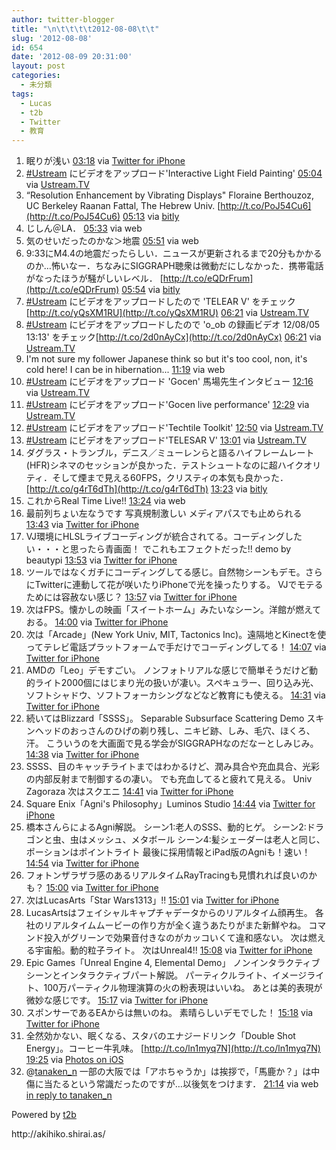```yaml
---
author: twitter-blogger
title: "\n\t\t\t\t2012-08-08\t\t"
slug: '2012-08-08'
id: 654
date: '2012-08-09 20:31:00'
layout: post
categories:
  - 未分類
tags:
  - Lucas
  - t2b
  - Twitter
  - 教育
---
```


<div xmlns:georss="http://www.georss.org/georss">

1.  <span><span>眠りが浅い</span> <span>[<span>03:18</span>](http://twitter.com/o_ob/status/233205464953942016) <span>via [Twitter for iPhone](http://twitter.com/download/iphone)</span></span></span>
2.  <span><span>[#Ustream](http://twitter.com/search?q=%23Ustream "#Ustream") にビデオをアップロード'Interactive Light Field Painting'</span> <span>[<span>05:04</span>](http://twitter.com/o_ob/status/233232279403630592) <span>via [Ustream.TV](http://www.ustream.tv)</span></span></span>
3.  <span><span>“Resolution Enhancement by Vibrating Displays" Floraine Berthouzoz, UC Berkeley Raanan Fattal, The Hebrew Univ. [http://t.co/PoJ54Cu6](http://t.co/PoJ54Cu6)</span> <span>[<span>05:13</span>](http://twitter.com/o_ob/status/233234400014393345) <span>via [bitly](http://bitly.com)</span></span></span>
4.  <span><span>じしん＠LA．</span> <span>[<span>05:33</span>](http://twitter.com/o_ob/status/233239642005192704) <span>via web</span></span></span>
5.  <span><span>気のせいだったのかな＞地震</span> <span>[<span>05:51</span>](http://twitter.com/o_ob/status/233243938830569472) <span>via web</span></span></span>
6.  <span><span>9:33にM4.4の地震だったらしい．ニュースが更新されるまで20分もかかるのか…怖いなー．ちなみにSIGGRAPH聴衆は微動だにしなかった．携帯電話がなったほうが騒がしいレベル． [http://t.co/eQDrFrum](http://t.co/eQDrFrum)</span> <span>[<span>05:54</span>](http://twitter.com/o_ob/status/233244754492665856) <span>via [bitly](http://bitly.com)</span></span></span>
7.  <span><span>[#Ustream](http://twitter.com/search?q=%23Ustream "#Ustream") にビデオをアップロードしたので 'TELEAR V' をチェック[http://t.co/yQsXM1RU](http://t.co/yQsXM1RU)</span> <span>[<span>06:21</span>](http://twitter.com/o_ob/status/233251603535261697) <span>via [Ustream.TV](http://www.ustream.tv)</span></span></span>
8.  <span><span>[#Ustream](http://twitter.com/search?q=%23Ustream "#Ustream") にビデオをアップロードしたので 'o_ob の録画ビデオ 12/08/05 13:13' をチェック[http://t.co/2d0nAyCx](http://t.co/2d0nAyCx)</span> <span>[<span>06:21</span>](http://twitter.com/o_ob/status/233251655573970944) <span>via [Ustream.TV](http://www.ustream.tv)</span></span></span>
9.  <span><span>I'm not sure my follower Japanese think so but it's too cool, non, it's cold here! I can be in hibernation...</span> <span>[<span>11:19</span>](http://twitter.com/o_ob/status/233326658390728705) <span>via web</span></span></span>
10.  <span><span>[#Ustream](http://twitter.com/search?q=%23Ustream "#Ustream") にビデオをアップロード 'Gocen' 馬場先生インタビュー</span> <span>[<span>12:16</span>](http://twitter.com/o_ob/status/233340857653264384) <span>via [Ustream.TV](http://www.ustream.tv)</span></span></span>
11.  <span><span>[#Ustream](http://twitter.com/search?q=%23Ustream "#Ustream") にビデオをアップロード'Gocen live performance'</span> <span>[<span>12:29</span>](http://twitter.com/o_ob/status/233344262694109184) <span>via [Ustream.TV](http://www.ustream.tv)</span></span></span>
12.  <span><span>[#Ustream](http://twitter.com/search?q=%23Ustream "#Ustream") にビデオをアップロード'Techtile Toolkit'</span> <span>[<span>12:50</span>](http://twitter.com/o_ob/status/233349571600859136) <span>via [Ustream.TV](http://www.ustream.tv)</span></span></span>
13.  <span><span>[#Ustream](http://twitter.com/search?q=%23Ustream "#Ustream") にビデオをアップロード'TELESAR V'</span> <span>[<span>13:01</span>](http://twitter.com/o_ob/status/233352324079300608) <span>via [Ustream.TV](http://www.ustream.tv)</span></span></span>
14.  <span><span>ダグラス・トランブル，デニス／ミューレンらと語るハイフレームレート(HFR)シネマのセッションが良かった．テストシュートなのに超ハイクオリティ．そして煙まで見える60FPS，クリスティの本気も良かった． [http://t.co/g4rT6dTh](http://t.co/g4rT6dTh)</span> <span>[<span>13:23</span>](http://twitter.com/o_ob/status/233357879388798976) <span>via [bitly](http://bitly.com)</span></span></span>
15.  <span><span>これからReal Time Live!!</span> <span>[<span>13:24</span>](http://twitter.com/o_ob/status/233358016156672001) <span>via web</span></span></span>
16.  <span><span>最前列ちょい左なうです 写真規制激しい メディアパスでも止められる</span> <span>[<span>13:43</span>](http://twitter.com/o_ob/status/233362755380453376) <span>via [Twitter for iPhone](http://twitter.com/download/iphone)</span></span></span>
17.  <span><span>VJ環境にHLSLライブコーディングが統合されてる。コーディングしたい・・・と思ったら青画面！ でこれもエフェクトだった!! demo by beautypi</span> <span>[<span>13:53</span>](http://twitter.com/o_ob/status/233365474132516865) <span>via [Twitter for iPhone](http://twitter.com/download/iphone)</span></span></span>
18.  <span><span>ツールではなくガチにコーディングしてる感じ。自然物シーンもデモ。さらにTwitterに連動して花が咲いたりiPhoneで光を操ったりする。 VJでモテるためには容赦ない感じ？</span> <span>[<span>13:57</span>](http://twitter.com/o_ob/status/233366409009299456) <span>via [Twitter for iPhone](http://twitter.com/download/iphone)</span></span></span>
19.  <span><span>次はFPS。懐かしの映画「スイートホーム」みたいなシーン。洋館が燃えておる。</span> <span>[<span>14:00</span>](http://twitter.com/o_ob/status/233367001698009090) <span>via [Twitter for iPhone](http://twitter.com/download/iphone)</span></span></span>
20.  <span><span>次は「Arcade」(New York Univ, MIT, Tactonics Inc)。遠隔地とKinectを使ってテレビ電話プラットフォームで手だけでコーディングしてる！</span> <span>[<span>14:07</span>](http://twitter.com/o_ob/status/233368856570236928) <span>via [Twitter for iPhone](http://twitter.com/download/iphone)</span></span></span>
21.  <span><span>AMDの「Leo」デモすごい。 ノンフォトリアルな感じで簡単そうだけど動的ライト2000個にはじまり光の扱いが凄い。スペキュラー、回り込み光、ソフトシャドウ、ソフトフォーカシングなどなど教育にも使える。</span> <span>[<span>14:31</span>](http://twitter.com/o_ob/status/233374807650095104) <span>via [Twitter for iPhone](http://twitter.com/download/iphone)</span></span></span>
22.  <span><span>続いてはBlizzard「SSSS」。 Separable Subsurface Scattering Demo スキンヘッドのおっさんのひげの剃り残し、ニキビ跡、しみ、毛穴、ほくろ、汗。 こういうのを大画面で見る学会がSIGGRAPHなのだなーとしみじみ。</span> <span>[<span>14:38</span>](http://twitter.com/o_ob/status/233376581865848832) <span>via [Twitter for iPhone](http://twitter.com/download/iphone)</span></span></span>
23.  <span><span>SSSS、目のキャッチライトまではわかるけど、潤み具合や充血具合、光彩の内部反射まで制御するの凄い。 でも充血してると疲れて見える。 Univ Zagoraza 次はスクエニ</span> <span>[<span>14:41</span>](http://twitter.com/o_ob/status/233377524867006465) <span>via [Twitter for iPhone](http://twitter.com/download/iphone)</span></span></span>
24.  <span><span>Square Enix「Agni's Philosophy」Luminos Studio</span> <span>[<span>14:44</span>](http://twitter.com/o_ob/status/233378199671799808) <span>via [Twitter for iPhone](http://twitter.com/download/iphone)</span></span></span>
25.  <span><span>橋本さんらによるAgni解説。 シーン1:老人のSSS、動的ヒゲ。 シーン2:ドラゴンと虫、虫はメッシュ、メタボール シーン4:髪シェーダーは老人と同じ、ポーションはポイントライト 最後に採用情報とiPad版のAgniも！速い！</span> <span>[<span>14:54</span>](http://twitter.com/o_ob/status/233380659387830273) <span>via [Twitter for iPhone](http://twitter.com/download/iphone)</span></span></span>
26.  <span><span>フォトンザラザラ感のあるリアルタイムRayTracingも見慣れれば良いのかも？</span> <span>[<span>15:00</span>](http://twitter.com/o_ob/status/233382207354441728) <span>via [Twitter for iPhone](http://twitter.com/download/iphone)</span></span></span>
27.  <span><span>次はLucasArts「Star Wars1313」!!</span> <span>[<span>15:01</span>](http://twitter.com/o_ob/status/233382436912902144) <span>via [Twitter for iPhone](http://twitter.com/download/iphone)</span></span></span>
28.  <span><span>LucasArtsはフェイシャルキャプチャデータからのリアルタイム顔再生。 各社のリアルタイムムービーの作り方が全く違うあたりがまた新鮮やね。 コマンド投入がグリーンで効果音付きなのがカッコいくて違和感ない。 次は燃える宇宙船。動的粒子ライト。 次はUnreal4!!</span> <span>[<span>15:08</span>](http://twitter.com/o_ob/status/233384349561667585) <span>via [Twitter for iPhone](http://twitter.com/download/iphone)</span></span></span>
29.  <span><span>Epic Games「Unreal Engine 4, Elemental Demo」 ノンインタラクティブシーンとインタラクティブパート解説。 パーティクルライト、イメージライト、100万パーティクル物理演算の火の粉表現はいいね。 あとは美的表現が微妙な感じです。</span> <span>[<span>15:17</span>](http://twitter.com/o_ob/status/233386507724017664) <span>via [Twitter for iPhone](http://twitter.com/download/iphone)</span></span></span>
30.  <span><span>スポンサーであるEAからは無いのね。 素晴らしいデモでした！</span> <span>[<span>15:18</span>](http://twitter.com/o_ob/status/233386723281874944) <span>via [Twitter for iPhone](http://twitter.com/download/iphone)</span></span></span>
31.  <span><span>全然効かない、眠くなる、スタバのエナジードリンク「Double Shot Energy」。コーヒー牛乳味。 [http://t.co/ln1myq7N](http://t.co/ln1myq7N)</span> <span>[<span>19:25</span>](http://twitter.com/o_ob/status/233448840391434240) <span>via [Photos on iOS](http://www.apple.com)</span></span></span>
32.  <span><span>@[tanaken_n](http://twitter.com/tanaken_n "tanaken_n") 一部の大阪では「アホちゃうか」は挨拶で，「馬鹿か？」は中傷に当たるという常識だったのですが…以後気をつけます．</span> <span>[<span>21:14</span>](http://twitter.com/o_ob/status/233476451968634880) <span>via web</span> [in reply to tanaken_n](http://twitter.com/tanaken_n/status/233432923347484672)</span></span>

</div>

Powered by [t2b](http://t2b.utilz.jp/)

<div>http://akihiko.shirai.as/</div>
